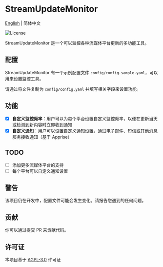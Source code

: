 # StreamUpdateMonitor
[English](README.md) | 简体中文

![License](https://img.shields.io/github/license/adiecho/StreamUpdateMonitor)

StreamUpdateMonitor 是一个可以监控各种流媒体平台更新的多功能工具。

## 配置
StreamUpdateMonitor 有一个示例配置文件 `config/config.sample.yaml`，可以用来设置监控工具。

请通过将文件复制为 `config/config.yaml` 并填写相关字段来设置功能。

## 功能
- [x] **自定义监控频率**：用户可以为每个平台设置自定义监控频率，以便在更新当天或检测到新内容时立即收到通知
- [x] **自定义通知**：用户可以设置自定义通知设置，通过电子邮件、短信或其他消息服务接收通知（基于 Apprise）

## TODO
- [ ] 添加更多流媒体平台的支持
- [ ] 每个平台可以自定义通知设置

## 警告
该项目仍在开发中，配置文件可能会发生变化。请报告您遇到的任何问题。

## 贡献
你可以通过提交 PR 来贡献代码。

## 许可证
本项目基于 [AGPL-3.0](LICENSE) 许可证


